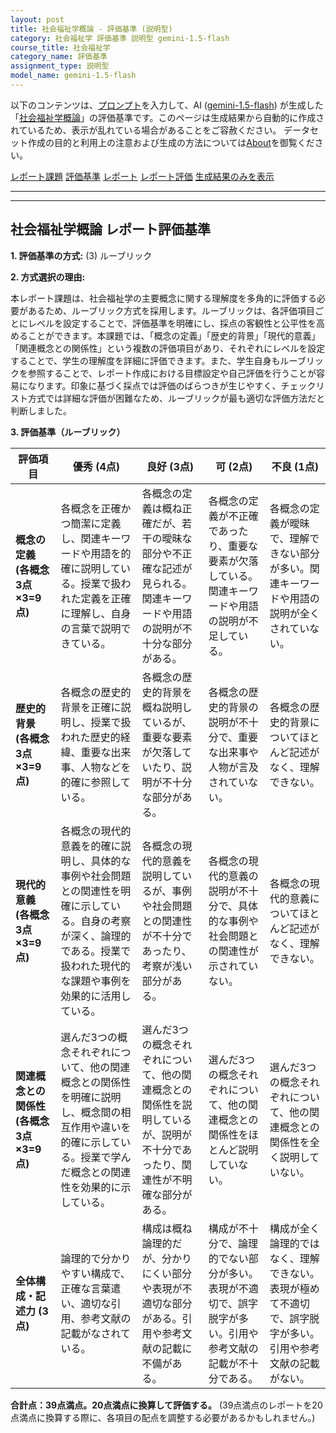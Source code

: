 ```yaml
---
layout: post
title: 社会福祉学概論 - 評価基準 (説明型)
category: 社会福祉学 評価基準 説明型 gemini-1.5-flash
course_title: 社会福祉学
category_name: 評価基準
assignment_type: 説明型
model_name: gemini-1.5-flash
---
```


以下のコンテンツは、[プロンプト](http://127.0.0.1:8000/generated/社会福祉学/gemini-1.5-flash/prompt_評価基準-説明型.md)を入力して、AI ([gemini-1.5-flash](contents/gemini-1.5-flash)) が生成した「[社会福祉学概論](/contents/社会福祉学/)」の評価基準です。このページは生成結果から自動的に作成されているため、表示が乱れている場合があることをご容赦ください。
データセット作成の目的と利用上の注意および生成の方法については[About](/About)を御覧ください。

[レポート課題](../レポート課題-説明型)
[評価基準](../評価基準-説明型)
[レポート](../レポート-説明型)
[レポート評価](../レポート評価-説明型)
[生成結果のみを表示](http://127.0.0.1:8000/generated/社会福祉学/gemini-1.5-flash/評価基準-説明型.md)
  

***
***
  
## 社会福祉学概論 レポート評価基準

**1. 評価基準の方式:** (3) ルーブリック

**2. 方式選択の理由:**

本レポート課題は、社会福祉学の主要概念に関する理解度を多角的に評価する必要があるため、ルーブリック方式を採用します。ルーブリックは、各評価項目ごとにレベルを設定することで、評価基準を明確にし、採点の客観性と公平性を高めることができます。本課題では、「概念の定義」「歴史的背景」「現代的意義」「関連概念との関係性」という複数の評価項目があり、それぞれにレベルを設定することで、学生の理解度を詳細に評価できます。また、学生自身もルーブリックを参照することで、レポート作成における目標設定や自己評価を行うことが容易になります。印象に基づく採点では評価のばらつきが生じやすく、チェックリスト方式では詳細な評価が困難なため、ルーブリックが最も適切な評価方法だと判断しました。


**3. 評価基準（ルーブリック）**

| 評価項目 | 優秀 (4点) | 良好 (3点) | 可 (2点) | 不良 (1点) |
|---|---|---|---|---|
| **概念の定義 (各概念3点×3=9点)** | 各概念を正確かつ簡潔に定義し、関連キーワードや用語を的確に説明している。授業で扱われた定義を正確に理解し、自身の言葉で説明できている。 | 各概念の定義は概ね正確だが、若干の曖昧な部分や不正確な記述が見られる。関連キーワードや用語の説明が不十分な部分がある。 | 各概念の定義が不正確であったり、重要な要素が欠落している。関連キーワードや用語の説明が不足している。 | 各概念の定義が曖昧で、理解できない部分が多い。関連キーワードや用語の説明が全くされていない。 |
| **歴史的背景 (各概念3点×3=9点)** | 各概念の歴史的背景を正確に説明し、授業で扱われた歴史的経緯、重要な出来事、人物などを的確に参照している。 | 各概念の歴史的背景を概ね説明しているが、重要な要素が欠落していたり、説明が不十分な部分がある。 | 各概念の歴史的背景の説明が不十分で、重要な出来事や人物が言及されていない。 | 各概念の歴史的背景についてほとんど記述がなく、理解できない。 |
| **現代的意義 (各概念3点×3=9点)** | 各概念の現代的意義を的確に説明し、具体的な事例や社会問題との関連性を明確に示している。自身の考察が深く、論理的である。授業で扱われた現代的な課題や事例を効果的に活用している。 | 各概念の現代的意義を説明しているが、事例や社会問題との関連性が不十分であったり、考察が浅い部分がある。 | 各概念の現代的意義の説明が不十分で、具体的な事例や社会問題との関連性が示されていない。 | 各概念の現代的意義についてほとんど記述がなく、理解できない。 |
| **関連概念との関係性 (各概念3点×3=9点)** | 選んだ3つの概念それぞれについて、他の関連概念との関係性を明確に説明し、概念間の相互作用や違いを的確に示している。授業で学んだ概念との関連性を効果的に示している。 | 選んだ3つの概念それぞれについて、他の関連概念との関係性を説明しているが、説明が不十分であったり、関連性が不明確な部分がある。 | 選んだ3つの概念それぞれについて、他の関連概念との関係性をほとんど説明していない。 | 選んだ3つの概念それぞれについて、他の関連概念との関係性を全く説明していない。 |
| **全体構成・記述力 (3点)** | 論理的で分かりやすい構成で、正確な言葉遣い、適切な引用、参考文献の記載がなされている。 | 構成は概ね論理的だが、分かりにくい部分や表現が不適切な部分がある。引用や参考文献の記載に不備がある。 | 構成が不十分で、論理的でない部分が多い。表現が不適切で、誤字脱字が多い。引用や参考文献の記載が不十分である。 | 構成が全く論理的ではなく、理解できない。表現が極めて不適切で、誤字脱字が多い。引用や参考文献の記載がない。 |


**合計点：39点満点。20点満点に換算して評価する。**  (39点満点のレポートを20点満点に換算する際に、各項目の配点を調整する必要があるかもしれません。)
